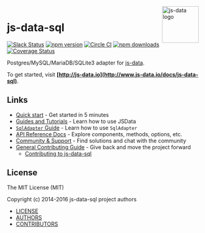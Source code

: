 <img src="https://raw.githubusercontent.com/js-data/js-data/master/js-data.png" alt="js-data logo" title="js-data" align="right" width="96" height="96" />

# js-data-sql

[![Slack Status][sl_b]][sl_l]
[![npm version][npm_b]][npm_l]
[![Circle CI][circle_b]][circle_l]
[![npm downloads][dn_b]][dn_l]
[![Coverage Status][cov_b]][cov_l]

Postgres/MySQL/MariaDB/SQLite3 adapter for [js-data](http://www.js-data.io/).

To get started, visit __[http://js-data.io](http://www.js-data.io/docs/js-data-sql)__.

## Links

* [Quick start](http://www.js-data.io/docs/home#quick-start) - Get started in 5 minutes
* [Guides and Tutorials](http://www.js-data.io/docs/home) - Learn how to use JSData
* [`SqlAdapter` Guide](http://www.js-data.io/docs/js-data-sql) - Learn how to use `SqlAdapter`
* [API Reference Docs](http://api.js-data.io) - Explore components, methods, options, etc.
* [Community & Support](http://js-data.io/docs/community) - Find solutions and chat with the community
* [General Contributing Guide](http://js-data.io/docs/contributing) - Give back and move the project forward
  * [Contributing to js-data-sql](https://github.com/js-data/js-data-sql/blob/master/.github/CONTRIBUTING.md)

## License

The MIT License (MIT)

Copyright (c) 2014-2016 js-data-sql project authors

* [LICENSE](https://github.com/js-data/js-data-sql/blob/master/LICENSE)
* [AUTHORS](https://github.com/js-data/js-data-sql/blob/master/AUTHORS)
* [CONTRIBUTORS](https://github.com/js-data/js-data-sql/blob/master/CONTRIBUTORS)

[sl_b]: http://slack.js-data.io/badge.svg
[sl_l]: http://slack.js-data.io
[npm_b]: https://img.shields.io/npm/v/js-data-sql.svg?style=flat
[npm_l]: https://www.npmjs.org/package/js-data-sql
[circle_b]: https://img.shields.io/circleci/project/js-data/js-data-sql.svg?style=flat
[circle_l]: https://circleci.com/gh/js-data/js-data-sql
[dn_b]: https://img.shields.io/npm/dm/js-data-sql.svg?style=flat
[dn_l]: https://www.npmjs.org/package/js-data-sql
[cov_b]: https://img.shields.io/codecov/c/github/js-data/js-data-sql.svg?style=flat
[cov_l]: https://codecov.io/github/js-data/js-data-sql

